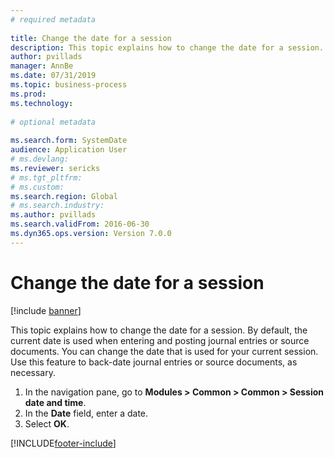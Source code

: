 ```yaml
--- 
# required metadata 
 
title: Change the date for a session
description: This topic explains how to change the date for a session.
author: pvillads
manager: AnnBe 
ms.date: 07/31/2019
ms.topic: business-process 
ms.prod:  
ms.technology:  
 
# optional metadata 
 
ms.search.form: SystemDate   
audience: Application User 
# ms.devlang:  
ms.reviewer: sericks
# ms.tgt_pltfrm:  
# ms.custom:  
ms.search.region: Global
# ms.search.industry: 
ms.author: pvillads
ms.search.validFrom: 2016-06-30 
ms.dyn365.ops.version: Version 7.0.0 
---
```

# Change the date for a session

[!include [banner](../../includes/banner.md)]

This topic explains how to change the date for a session. By default, the current date is used when entering and posting journal entries or source documents. You can change the date that is used for your current session. Use this feature to back-date journal entries or source documents, as necessary.

1. In the navigation pane, go to **Modules > Common > Common > Session date and time**.
2. In the **Date** field, enter a date.
3. Select **OK**.



[!INCLUDE[footer-include](../../../../includes/footer-banner.md)]